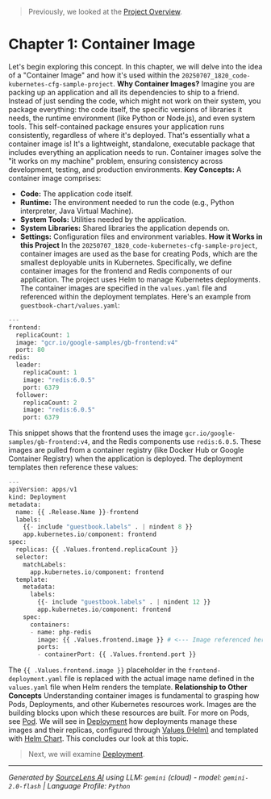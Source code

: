 > Previously, we looked at the [Project Overview](index.md).

# Chapter 1: Container Image
Let's begin exploring this concept. In this chapter, we will delve into the idea of a "Container Image" and how it's used within the `20250707_1820_code-kubernetes-cfg-sample-project`.
**Why Container Images?**
Imagine you are packing up an application and all its dependencies to ship to a friend. Instead of just sending the code, which might not work on their system, you package everything: the code itself, the specific versions of libraries it needs, the runtime environment (like Python or Node.js), and even system tools. This self-contained package ensures your application runs consistently, regardless of where it's deployed.
That's essentially what a container image is! It's a lightweight, standalone, executable package that includes everything an application needs to run. Container images solve the "it works on my machine" problem, ensuring consistency across development, testing, and production environments.
**Key Concepts:**
A container image comprises:
*   **Code:** The application code itself.
*   **Runtime:** The environment needed to run the code (e.g., Python interpreter, Java Virtual Machine).
*   **System Tools:** Utilities needed by the application.
*   **System Libraries:** Shared libraries the application depends on.
*   **Settings:** Configuration files and environment variables.
**How it Works in this Project**
In the `20250707_1820_code-kubernetes-cfg-sample-project`, container images are used as the base for creating Pods, which are the smallest deployable units in Kubernetes. Specifically, we define container images for the frontend and Redis components of our application.
The project uses Helm to manage Kubernetes deployments. The container images are specified in the `values.yaml` file and referenced within the deployment templates.
Here's an example from `guestbook-chart/values.yaml`:
```python
---
frontend:
  replicaCount: 1
  image: "gcr.io/google-samples/gb-frontend:v4"
  port: 80
redis:
  leader:
    replicaCount: 1
    image: "redis:6.0.5"
    port: 6379
  follower:
    replicaCount: 2
    image: "redis:6.0.5"
    port: 6379
```
This snippet shows that the frontend uses the image `gcr.io/google-samples/gb-frontend:v4`, and the Redis components use `redis:6.0.5`. These images are pulled from a container registry (like Docker Hub or Google Container Registry) when the application is deployed.
The deployment templates then reference these values:
```python
---
apiVersion: apps/v1
kind: Deployment
metadata:
  name: {{ .Release.Name }}-frontend
  labels:
    {{- include "guestbook.labels" . | nindent 8 }}
    app.kubernetes.io/component: frontend
spec:
  replicas: {{ .Values.frontend.replicaCount }}
  selector:
    matchLabels:
      app.kubernetes.io/component: frontend
  template:
    metadata:
      labels:
        {{- include "guestbook.labels" . | nindent 12 }}
        app.kubernetes.io/component: frontend
    spec:
      containers:
      - name: php-redis
        image: {{ .Values.frontend.image }} # <--- Image referenced here
        ports:
        - containerPort: {{ .Values.frontend.port }}
```
The `{{ .Values.frontend.image }}` placeholder in the `frontend-deployment.yaml` file is replaced with the actual image name defined in the `values.yaml` file when Helm renders the template.
**Relationship to Other Concepts**
Understanding container images is fundamental to grasping how Pods, Deployments, and other Kubernetes resources work. Images are the building blocks upon which these resources are built. For more on Pods, see [Pod](03_pod.md). We will see in [Deployment](04_deployment.md) how deployments manage these images and their replicas, configured through [Values (Helm)](07_values-helm.md) and templated with [Helm Chart](08_helm-chart.md).
This concludes our look at this topic.

> Next, we will examine [Deployment](02_deployment.md).


---

*Generated by [SourceLens AI](https://github.com/openXFlow/sourceLensAI) using LLM: `gemini` (cloud) - model: `gemini-2.0-flash` | Language Profile: `Python`*
